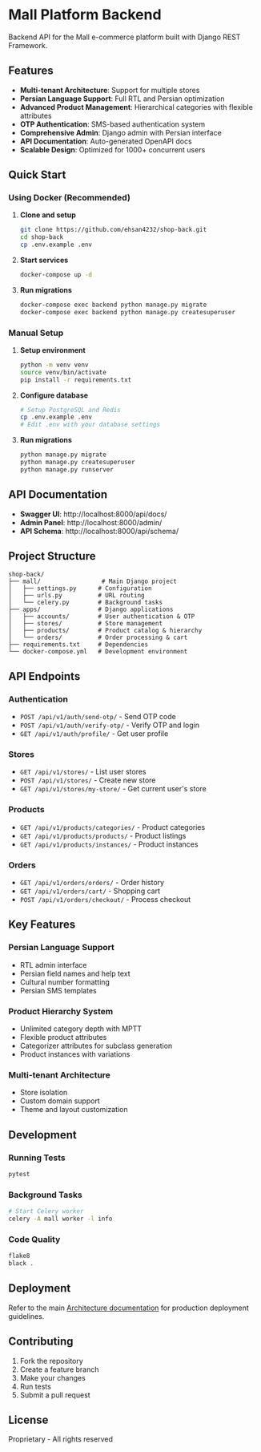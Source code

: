 # Mall Platform Backend

Backend API for the Mall e-commerce platform built with Django REST Framework.

## Features

- **Multi-tenant Architecture**: Support for multiple stores
- **Persian Language Support**: Full RTL and Persian optimization
- **Advanced Product Management**: Hierarchical categories with flexible attributes
- **OTP Authentication**: SMS-based authentication system
- **Comprehensive Admin**: Django admin with Persian interface
- **API Documentation**: Auto-generated OpenAPI docs
- **Scalable Design**: Optimized for 1000+ concurrent users

## Quick Start

### Using Docker (Recommended)

1. **Clone and setup**
   ```bash
   git clone https://github.com/ehsan4232/shop-back.git
   cd shop-back
   cp .env.example .env
   ```

2. **Start services**
   ```bash
   docker-compose up -d
   ```

3. **Run migrations**
   ```bash
   docker-compose exec backend python manage.py migrate
   docker-compose exec backend python manage.py createsuperuser
   ```

### Manual Setup

1. **Setup environment**
   ```bash
   python -m venv venv
   source venv/bin/activate
   pip install -r requirements.txt
   ```

2. **Configure database**
   ```bash
   # Setup PostgreSQL and Redis
   cp .env.example .env
   # Edit .env with your database settings
   ```

3. **Run migrations**
   ```bash
   python manage.py migrate
   python manage.py createsuperuser
   python manage.py runserver
   ```

## API Documentation

- **Swagger UI**: http://localhost:8000/api/docs/
- **Admin Panel**: http://localhost:8000/admin/
- **API Schema**: http://localhost:8000/api/schema/

## Project Structure

```
shop-back/
├── mall/                 # Main Django project
│   ├── settings.py      # Configuration
│   ├── urls.py          # URL routing
│   └── celery.py        # Background tasks
├── apps/                # Django applications
│   ├── accounts/        # User authentication & OTP
│   ├── stores/          # Store management
│   ├── products/        # Product catalog & hierarchy
│   └── orders/          # Order processing & cart
├── requirements.txt     # Dependencies
└── docker-compose.yml   # Development environment
```

## API Endpoints

### Authentication
- `POST /api/v1/auth/send-otp/` - Send OTP code
- `POST /api/v1/auth/verify-otp/` - Verify OTP and login
- `GET /api/v1/auth/profile/` - Get user profile

### Stores
- `GET /api/v1/stores/` - List user stores
- `POST /api/v1/stores/` - Create new store
- `GET /api/v1/stores/my-store/` - Get current user's store

### Products
- `GET /api/v1/products/categories/` - Product categories
- `GET /api/v1/products/products/` - Product listings
- `GET /api/v1/products/instances/` - Product instances

### Orders
- `GET /api/v1/orders/orders/` - Order history
- `GET /api/v1/orders/cart/` - Shopping cart
- `POST /api/v1/orders/checkout/` - Process checkout

## Key Features

### Persian Language Support
- RTL admin interface
- Persian field names and help text
- Cultural number formatting
- Persian SMS templates

### Product Hierarchy System
- Unlimited category depth with MPTT
- Flexible product attributes
- Categorizer attributes for subclass generation
- Product instances with variations

### Multi-tenant Architecture
- Store isolation
- Custom domain support
- Theme and layout customization

## Development

### Running Tests
```bash
pytest
```

### Background Tasks
```bash
# Start Celery worker
celery -A mall worker -l info
```

### Code Quality
```bash
flake8
black .
```

## Deployment

Refer to the main [Architecture documentation](../shop/ARCHITECTURE.md) for production deployment guidelines.

## Contributing

1. Fork the repository
2. Create a feature branch
3. Make your changes
4. Run tests
5. Submit a pull request

## License

Proprietary - All rights reserved